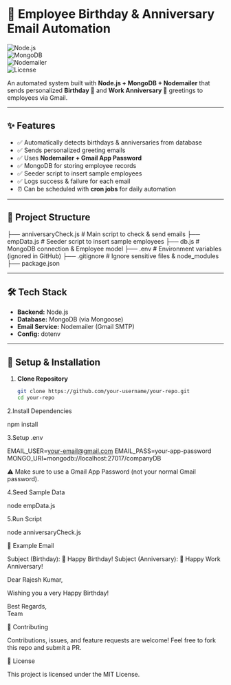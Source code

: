 # 🎉 Employee Birthday & Anniversary Email Automation  

![Node.js](https://img.shields.io/badge/Node.js-43853D?style=for-the-badge&logo=node.js&logoColor=white)  
![MongoDB](https://img.shields.io/badge/MongoDB-4EA94B?style=for-the-badge&logo=mongodb&logoColor=white)  
![Nodemailer](https://img.shields.io/badge/Nodemailer-0078D4?style=for-the-badge&logo=gmail&logoColor=white)  
![License](https://img.shields.io/badge/License-MIT-blue?style=for-the-badge)  
 
An automated system built with **Node.js + MongoDB + Nodemailer** that sends personalized **Birthday 🎂** and **Work Anniversary 🎉** greetings to employees via Gmail.  

---

## ✨ Features
- ✅ Automatically detects birthdays & anniversaries from database  
- ✅ Sends personalized greeting emails   
- ✅ Uses **Nodemailer + Gmail App Password**  
- ✅ MongoDB for storing employee records  
- ✅ Seeder script to insert sample employees  
- ✅ Logs success & failure for each email  
- ⏰ Can be scheduled with **cron jobs** for daily automation  

---

## 📂 Project Structure
├── anniversaryCheck.js # Main script to check & send emails
├── empData.js # Seeder script to insert sample employees
├── db.js # MongoDB connection & Employee model
├── .env # Environment variables (ignored in GitHub)
├── .gitignore # Ignore sensitive files & node_modules
├── package.json


---

## 🛠️ Tech Stack
- **Backend:** Node.js  
- **Database:** MongoDB (via Mongoose)  
- **Email Service:** Nodemailer (Gmail SMTP)  
- **Config:** dotenv  

---

## 🚀 Setup & Installation

1. **Clone Repository**
   ```bash
   git clone https://github.com/your-username/your-repo.git
   cd your-repo
2.Install Dependencies

npm install


3.Setup .env

EMAIL_USER=your-email@gmail.com
EMAIL_PASS=your-app-password
MONGO_URI=mongodb://localhost:27017/companyDB


⚠️ Make sure to use a Gmail App Password (not your normal Gmail password).

4.Seed Sample Data

node empData.js


5.Run Script

node anniversaryCheck.js


📧 Example Email

Subject (Birthday): 🎂 Happy Birthday!
Subject (Anniversary): 🎉 Happy Work Anniversary!

Dear Rajesh Kumar,

Wishing you a very Happy Birthday!

Best Regards,  
Team

🤝 Contributing

Contributions, issues, and feature requests are welcome!
Feel free to fork this repo and submit a PR.

📜 License

This project is licensed under the MIT License.
